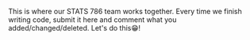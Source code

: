 This is where our STATS 786 team works together.
Every time we finish writing code, submit it here and comment what you added/changed/deleted.
Let's do this😁!
